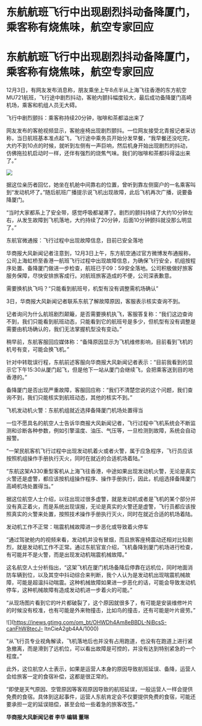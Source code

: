 # 东航航班飞行中出现剧烈抖动备降厦门，乘客称有烧焦味，航空专家回应

# 东航航班飞行中出现剧烈抖动备降厦门，乘客称有烧焦味，航空专家回应

12月3日，有网友发布消息称，朋友乘坐上午8点半从上海飞往香港的东方航空MU721航班，飞行途中剧烈抖动，客舱内颤抖幅度较大，最后成功备降厦门高崎机场，乘客和机组人员无大碍。

飞行中剧烈颤抖：乘客称持续20分钟，咖啡和茶都溢出来了

网友发布的客舱视频显示，客舱座椅出现剧烈颤抖。一位网友接受北青报记者采访称，当日航班基本准点起飞，飞行途中乘务员开始分发早餐，“我早餐还没吃完，大约不到10点的时候，就听到左侧有一声巨响，然后机身开始出现剧烈的抖动，仿佛拖拉机启动时一样，还伴有强烈的烧焦气味。我们的咖啡和茶都抖得溢出来了。”

![](https://inews.gtimg.com/om_bt/OW311Vv5UIx20KFJFPYz6Tv856S2zfcTpjXVZl4hrFL9EAA/1000)

据这位亲历者回忆，她坐在机舱中间靠右的位置，曾听到靠左侧窗户的一名乘客叫到“发动机坏了。”随后航班广播提示说飞机出现故障，此后飞机再次广播，说要备降厦门。

“当时大家都系上了安全带，感觉呼吸都凝滞了。剧烈的颤抖持续了大约10分钟左右，从发生故障到飞机落地，大约持续了20分钟，后面10分钟颤抖就没那么明显了。”

东航官微通报：飞行过程中出现故障信息，目前已安全落地

华商报大风新闻记者注意到，12月3日上午，东方航空通过官方微博发布通报称，公司上海虹桥至香港一航班飞行过程中出现故障信息，为确保飞行安全，机组按程序处置、备降厦门做进一步检查，航班已于09：59安全落地。公司积极做好旅客服务保障，尽快安排旅客成行。对航班旅客造成的不便，公司深表歉意。

需要换机执飞吗？“只能看到航班号，机型有没有调整需机场确认”

3日，华商报大风新闻记者联系东航了解故障原因，客服表示核实查询不到。

记者询问为什么航班剧烈颠簸，是否需要换机执飞，客服答复称：“我们这边查询不到，我们只能看到航班动态，只能看到它的航班号是多少，但机型有没有调整是需要由机场确认的，我们无法掌握机型没有变动。”

稍早前，东航客服回应媒体称：“备降原因显示为飞机维修影响，目前看到飞机的机号有变，可能会换飞机。”

针对中转耽误行程，东航前述客服向华商报大风新闻记者表示：“目前我看到的显示它下午15:30从厦门起飞，但是他下一站从厦门会继续飞，会把乘客送到目的地香港的。”

备降厦门是否出现严重故障，客服回应称：“我们不清楚您说的这个问题，我们查询不到，我们只能核实到航班动态，其他的核实不到。”

飞机发动机火警：东航机组就近选择备降厦门机场处置得当

一位不愿具名的航空人士告诉华商报大风新闻记者，飞行过程中飞机系统会不断监测和诊断各种参数，例如引擎温度、油压、气压等，一旦检测到故障，系统会自动报警。

“一架民航客机飞行过程中出现发动机着火或者火警，属于应急程序，飞行员应该按照机组操作手册执行灭火，同时在就近的合适机场着陆。”

“东航这架A330重型客机从上海飞往香港，中途如果出现发动机火警，无论是真实火警还是虚警，都应该按机组操作程序、操作手册执行，因此，机组选择备降厦门高崎机场处置得当。”

据这位航空人士介绍，以往出现过很多虚警，就是发动机或者是飞机的某个部分并没有真正着火，而是系统出现误报，无论是真实的火警还是虚警，飞行员都应该按照真实的火警来处置，按照技术操作手册执行灭火，同时在就近合适的机场着陆。

发动机工作不正常：喘震机械故障进一步恶化或导致着火停车

“通过驾驶舱内的视频来看，发动机并没有冒烟，而且旅客座椅震动还相对比较剧烈，就是发动机工作不正常。通过东航官宣介绍，飞机备降到厦门机场进行检查，有可能并不是火警，而是出现发动机喘震机械故障。”

这名航空人士分析指出，“这架飞机在厦门机场备降后停靠在远机位，同时地面消防车辆到位，以及其空中抖动综合来判断，我个人认为是发动机出现喘震机械故障，可能是超温抖动喘震。这种机械故障如果进一步恶化的话，可能会导致发动机停车，这种机械故障有造成发动机进一步着火的可能。”

“从现场图片看到它的叶片都破裂了，这个原因就很多了，有可能是安装维修叶片的时候没有校准，也有可能是外来物撞击，比如鸟的撞击，还有可能是叶片疲劳。”

![](https://inews.gtimg.com/om_bt/OHWDh4Am8eBBDL-NiBcsS-canFhW8tecJ-
ltnCieA2gb4AA/1000)

“从飞行员专业视角解读，飞机落地后也并没有占用跑道，也没有在跑道上进行紧急撤离，而是滑到了远机位，可以看出故障是可控的，并没有达到特别紧急的一个程度。”

此外，这位航空人士表示，如果是运营人本身的原因导致航班延误、备降，运营人会给旅客一定的食宿补偿，这都是很正常的。

“即使是天气原因、空管原因等客观原因导致的航班延误，一般运营人一样会提供免费的食宿。具体到这起事件，运营人东航肯定会不仅要提供免费的食宿，可能还要承担一定的延误赔偿，甚至会给一些着急的旅客改签。”

**华商报大风新闻记者 李华 编辑 董琳**

